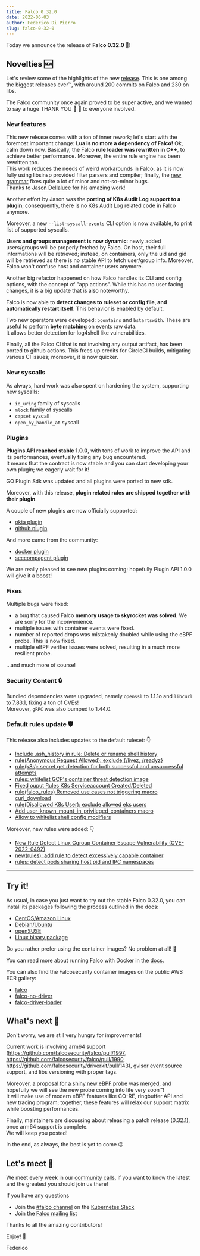 ```yaml
---
title: Falco 0.32.0
date: 2022-06-03
author: Federico Di Pierro
slug: falco-0-32-0
---
```


Today we announce the release of **Falco 0.32.0** 🦅!

## Novelties 🆕

Let's review some of the highlights of the new [release](https://github.com/falcosecurity/falco/blob/master/CHANGELOG.md#v0320). This is one among the biggest releases ever™, with around 200 commits on Falco and 230 on libs.


The Falco community once again proved to be super active, and we wanted to say a huge THANK YOU 🙏 💖 to everyone involved.

### New features

This new release comes with a ton of inner rework; let's start with the foremost important change: **Lua is no more a dependency of Falco!** 
Ok, calm down now. Basically, the Falco **rule loader was rewritten in C++**, to achieve better performance. Moreover, the entire rule engine has been rewritten too.  
This work reduces the needs of weird workarounds in Falco, as it is now fully using libsinsp provided filter parsers and compiler; finally, the [new grammar](https://github.com/falcosecurity/libs/pull/217) fixes quite a lot of minor and not-so-minor bugs.  
Thanks to [Jason Dellaluce](https://github.com/jasondellaluce) for his amazing work!  

Another effort by Jason was the **porting of K8s Audit Log support to a [plugin](https://github.com/falcosecurity/plugins/tree/master/plugins/k8saudit)**; consequently, there is no K8s Audit Log related code in Falco anymore.

Moreover, a new `--list-syscall-events` CLI option is now available, to print list of supported syscalls.

**Users and groups management is now dynamic**: newly added users/groups will be properly fetched by Falco. On host, their full informations will be retrieved; instead, on containers, only the uid and gid will be retrieved as there is no stable API to fetch user/group info. Moreover, Falco won't confuse host and container users anymore.

Another big refactor happened on how Falco handles its CLI and config options, with the concept of "app actions". While this has no user facing changes, it is a big update that is also noteworthy.  

Falco is now able to **detect changes to ruleset or config file, and automatically restart itself**. This behavior is enabled by default.  

Two new operators were developed: `bcontains` and `bstartswith`. These are useful to perform **byte matching** on events raw data.  
It allows better detection for log4shell like vulnerabilities.  

Finally, all the Falco CI that is not involving any output artifact, has been ported to github actions. This frees up credits for CircleCI builds, mitigating various CI issues; moreover, it is now quicker.  

### New syscalls

As always, hard work was also spent on hardening the system, supporting new syscalls:
* `io_uring` family of syscalls
* `mlock` family of syscalls
* `capset` syscall
* `open_by_handle_at` syscall

### Plugins

**Plugins API reached stable 1.0.0**, with tons of work to improve the API and its performances, eventually fixing any bug encountered.  
It means that the contract is now stable and you can start developing your own plugin; we eagerly wait for it!

GO Plugin Sdk was updated and all plugins were ported to new sdk.

Moreover, with this release, **plugin related rules are shipped together with their plugin**.  

A couple of new plugins are now officially supported:
* [okta plugin](https://github.com/falcosecurity/plugins/tree/master/plugins/okta)
* [github plugin](https://github.com/falcosecurity/plugins/tree/master/plugins/github)

And more came from the community:
* [docker plugin](https://github.com/Issif/docker-plugin)
* [seccompagent plugin](https://github.com/kinvolk/seccompagent)

We are really pleased to see new plugins coming; hopefully Plugin API 1.0.0 will give it a boost!

### Fixes

Multiple bugs were fixed:

* a bug that caused Falco **memory usage to skyrocket was solved**. We are sorry for the inconvenience. 
* multiple issues with container events were fixed.
* number of reported drops was mistakenly doubled while using the eBPF probe. This is now fixed.
* multiple eBPF verifier issues were solved, resulting in a much more resilient probe.

...and much more of course!

### Security Content 🔒

Bundled dependencies were upgraded, namely `openssl` to 1.1.1o and `libcurl` to 7.83.1, fixing a ton of CVEs!  
Moreover, `gRPC` was also bumped to 1.44.0.

### Default rules update 🛡️

This release also includes updates to the default ruleset: 👇
* [Include .ash_history  in rule: Delete or rename shell history](https://github.com/falcosecurity/falco/pull/1956)
* [rule(Anonymous Request Allowed): exclude {/livez, /readyz}](https://github.com/falcosecurity/falco/pull/1954)
* [rule(k8s): secret get detection for both successful and unsuccessful attempts](https://github.com/falcosecurity/falco/pull/1949)
* [rules: whitelist GCP's container threat detection image](https://github.com/falcosecurity/falco/pull/1959)
* [Fixed ouput Rules K8s Serviceaccount Created/Deleted](https://github.com/falcosecurity/falco/pull/1973/files)
* [rule(falco_rules) Removed use cases not triggering macro curl_download](https://github.com/falcosecurity/falco/pull/1968)
* [rule(Disallowed K8s User): exclude allowed eks users](https://github.com/falcosecurity/falco/pull/1960)
* [Add user_known_mount_in_privileged_containers macro](https://github.com/falcosecurity/falco/pull/1930)
* [Allow to whitelist shell config modifiers](https://github.com/falcosecurity/falco/pull/1938)

Moreover, new rules were added: 👇
* [New Rule Detect Linux Cgroup Container Escape Vulnerability (CVE-2022-0492)](https://github.com/falcosecurity/falco/pull/1969)
* [new(rules): add rule to detect excessively capable container](https://github.com/falcosecurity/falco/pull/1963)
* [rules: detect pods sharing host pid and IPC namespaces](https://github.com/falcosecurity/falco/pull/1951)

---

## Try it!

As usual, in case you just want to try out the stable Falco 0.32.0, you can install its packages following the process outlined in the docs:

- [CentOS/Amazon Linux](https://falco.org/docs/getting-started/installation/#centos-rhel)
- [Debian/Ubuntu](https://falco.org/docs/getting-started/installation/#debian)
- [openSUSE](https://falco.org/docs/getting-started/installation/#suse)
- [Linux binary package](https://falco.org/docs/getting-started/installation/#linux-binary)

Do you rather prefer using the container images? No problem at all! 🐳

You can read more about running Falco with Docker in the [docs](https://falco.org/docs/getting-started/running/#docker).

You can also find the Falcosecurity container images on the public AWS ECR gallery:

- [falco](https://gallery.ecr.aws/falcosecurity/falco)
- [falco-no-driver](https://gallery.ecr.aws/falcosecurity/falco-no-driver)
- [falco-driver-loader](https://gallery.ecr.aws/falcosecurity/falco-driver-loader)

## What's next 🔮

Don't worry, we are still very hungry for improvements!   

Current work is involving arm64 support (https://github.com/falcosecurity/falco/pull/1997, https://github.com/falcosecurity/falco/pull/1990, https://github.com/falcosecurity/driverkit/pull/143), gvisor event source support, and libs versioning with proper tags.  

Moreover, [a proposal for a shiny new eBPF probe](https://github.com/falcosecurity/libs/pull/268) was merged, and hopefully we will see the new probe coming into life very soon™!  
It will make use of modern eBPF features like CO-RE, ringbuffer API and new tracing program; together, these features will relax our support matrix while boosting performances.

Finally, maintainers are discussing about releasing a patch release (0.32.1), once arm64 support is complete.  
We will keep you posted!

In the end, as always, the best is yet to come 😉

## Let's meet 🤝

We meet every week in our [community calls](https://github.com/falcosecurity/community),
if you want to know the latest and the greatest you should join us there!

If you have any questions

- Join the [#falco channel](https://kubernetes.slack.com/messages/falco) on the [Kubernetes Slack](https://slack.k8s.io)
- Join the [Falco mailing list](https://lists.cncf.io/g/cncf-falco-dev)

Thanks to all the amazing contributors!

Enjoy! 🥳

Federico
